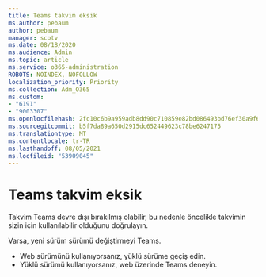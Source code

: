 ```yaml
---
title: Teams takvim eksik
ms.author: pebaum
author: pebaum
manager: scotv
ms.date: 08/18/2020
ms.audience: Admin
ms.topic: article
ms.service: o365-administration
ROBOTS: NOINDEX, NOFOLLOW
localization_priority: Priority
ms.collection: Adm_O365
ms.custom:
- "6191"
- "9003307"
ms.openlocfilehash: 2fc10c6b9a959adb8dd90c710859e82bd086493bd76ef30a9f6239713ec32109
ms.sourcegitcommit: b5f7da89a650d2915dc652449623c78be6247175
ms.translationtype: MT
ms.contentlocale: tr-TR
ms.lasthandoff: 08/05/2021
ms.locfileid: "53909045"
---
```

# <a name="teams-calendar-is-missing"></a>Teams takvim eksik

Takvim Teams devre dışı bırakılmış olabilir, bu nedenle öncelikle takvimin sizin için kullanılabilir olduğunu doğrulayın.

Varsa, yeni sürüm sürümü değiştirmeyi Teams.

- Web sürümünü kullanıyorsanız, yüklü sürüme geçiş edin.
- Yüklü sürümü kullanıyorsanız, web üzerinde Teams deneyin.